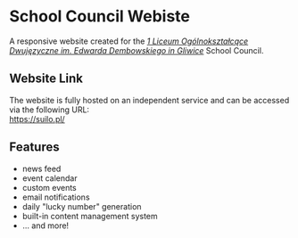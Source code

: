 # School Council Webiste
A responsive website created for the *[1 Liceum Ogólnokształcące Dwujęzyczne im. Edwarda Dembowskiego in Gliwice](http://www.lo1.gliwice.pl/)* School Council.

## Website Link
The website is fully hosted on an independent service and can be accessed via the following URL:    
https://suilo.pl/

## Features
- news feed
- event calendar
- custom events
- email notifications
- daily "lucky number" generation
- built-in content management system
- ... and more!
